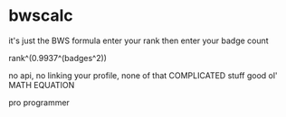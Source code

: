 # bwscalc

it's just the BWS formula 
enter your rank
then enter your badge count

rank^(0.9937^(badges^2))


no api, no linking your profile, none of that COMPLICATED stuff
good ol' MATH EQUATION


pro programmer
